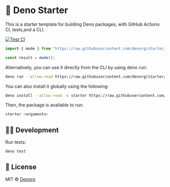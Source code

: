 # 🏁 Deno Starter

This is a starter template for building Deno packages, with GitHub Actions CI, tests,and a CLI.

[![Test CI](https://github.com/denorg/starter/workflows/Test%20CI/badge.svg)](https://github.com/denorg/starter/actions)

```ts
import { mode } from "https://raw.githubusercontent.com/denorg/starter/master/mod.ts";

const result = mode();
```

Alternatively, you can use it directly from the CLI by using deno run:

```bash
deno run --allow-read https://raw.githubusercontent.com/denorg/starter/master/cli.ts <arguments>
```

You can also install it globally using the following:

```bash
deno install --allow-read -n starter https://raw.githubusercontent.com/denorg/starter/master/cli.ts
```

Then, the package is available to run:

```bash
starter <arguments>
```

## 👩‍💻 Development

Run tests:

```bash
deno test
```

## 📄 License

MIT © [Denorg](https://den.org.in)
